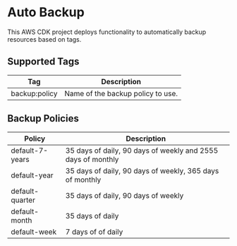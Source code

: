 # Auto Backup

This AWS CDK project deploys functionality to automatically backup resources based on tags.

## Supported Tags

| Tag                                 | Description                        |
|-------------------------------------|------------------------------------|
| backup:policy                       | Name of the backup policy to use.  |

## Backup Policies

| Policy          | Description                                                  |
|-----------------|--------------------------------------------------------------|
| default-7-years | 35 days of daily, 90 days of weekly and 2555 days of monthly |
| default-year    | 35 days of daily, 90 days of weekly, 365 days of monthly     |
| default-quarter | 35 days of daily, 90 days of weekly                          |
| default-month   | 35 days of daily                                             |
| default-week    | 7 days of of daily                                           |

